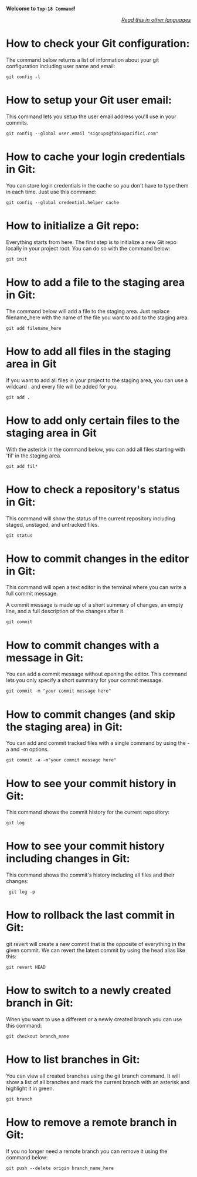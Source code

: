 


**Welcome to `Top-18 Command`!**

<div align="right" markdown="1">

*[Read this in other languages](README.md#translations)*

</div>

# How to check your Git configuration:
The command below returns a list of information about your git configuration including user name and email:
<pre><code>git config -l</code></pre>

# How to setup your Git user email:
This command lets you setup the user email address you'll use in your commits.
<pre><code>git config --global user.email "signups@fabiopacifici.com"</code></pre>

# How to cache your login credentials in Git:
You can store login credentials in the cache so you don't have to type them in each time. Just use this command:
<pre><code>git config --global credential.helper cache</code></pre>

# How to initialize a Git repo:
Everything starts from here. The first step is to initialize a new Git repo locally in your project root. You can do so with the command below:

<code><pre>git init</code></pre>

# How to add a file to the staging area in Git:
The command below will add a file to the staging area. Just replace filename_here with the name of the file you want to add to the staging area.

<code><pre>git add filename_here</code></pre>

# How to add all files in the staging area in Git
If you want to add all files in your project to the staging area, you can use a wildcard . and every file will be added for you.
<pre><code>git add .</code></pre>

# How to add only certain files to the staging area in Git
With the asterisk in the command below, you can add all files starting with 'fil' in the staging area.
<pre><code>git add fil*</code></pre>

# How to check a repository's status in Git:
This command will show the status of the current repository including staged, unstaged, and untracked files.
<pre><code>git status </code></pre>

# How to commit changes in the editor in Git:
This command will open a text editor in the terminal where you can write a full commit message.

A commit message is made up of a short summary of changes, an empty line, and a full description of the changes after it.

<pre><code>git commit</code></pre>

# How to commit changes with a message in Git:
You can add a commit message without opening the editor. This command lets you only specify a short summary for your commit message.

<pre><code>git commit -m "your commit message here" </code></pre>

# How to commit changes (and skip the staging area) in Git:
You can add and commit tracked files with a single command by using the -a and -m options.
<pre><code>git commit -a -m"your commit message here"</code></pre>

# How to see your commit history in Git:
This command shows the commit history for the current repository:
<pre><code>git log </code></pre>

# How to see your commit history including changes in Git:
This command shows the commit's history including all files and their changes:
<pre><code> git log -p </code></pre>

# How to rollback the last commit in Git:
git revert will create a new commit that is the opposite of everything in the given commit.
We can revert the latest commit by using the head alias like this:
<pre><code>git revert HEAD</code></pre>

# How to switch to a newly created branch in Git:
When you want to use a different or a newly created branch you can use this command:
<pre><code>git checkout branch_name
</code></pre>

# How to list branches in Git:
You can view all created branches using the git branch command. It will show a list of all branches and mark the current branch with an asterisk and highlight it in green.

<pre><code>git branch</code></pre>

# How to remove a remote branch in Git:
If you no longer need a remote branch you can remove it using the command below:

<pre><code>git push --delete origin branch_name_here</code></pr
